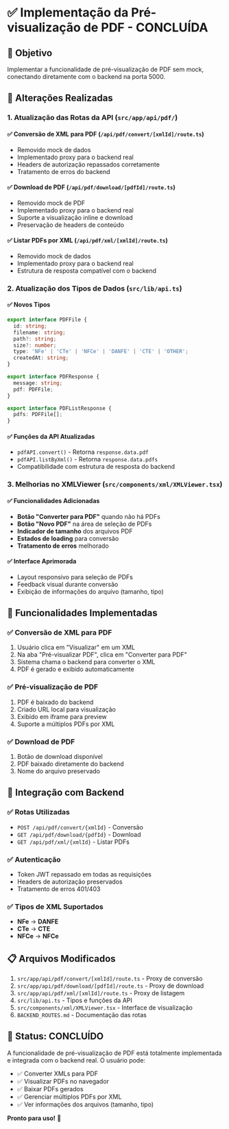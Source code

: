 # ✅ Implementação da Pré-visualização de PDF - CONCLUÍDA

## 🎯 Objetivo
Implementar a funcionalidade de pré-visualização de PDF sem mock, conectando diretamente com o backend na porta 5000.

## 🔧 Alterações Realizadas

### 1. **Atualização das Rotas da API** (`src/app/api/pdf/`)

#### ✅ Conversão de XML para PDF (`/api/pdf/convert/[xmlId]/route.ts`)
- Removido mock de dados
- Implementado proxy para o backend real
- Headers de autorização repassados corretamente
- Tratamento de erros do backend

#### ✅ Download de PDF (`/api/pdf/download/[pdfId]/route.ts`)
- Removido mock de PDF
- Implementado proxy para o backend real
- Suporte a visualização inline e download
- Preservação de headers de conteúdo

#### ✅ Listar PDFs por XML (`/api/pdf/xml/[xmlId]/route.ts`)
- Removido mock de dados
- Implementado proxy para o backend real
- Estrutura de resposta compatível com o backend

### 2. **Atualização dos Tipos de Dados** (`src/lib/api.ts`)

#### ✅ Novos Tipos
```typescript
export interface PDFFile {
  id: string;
  filename: string;
  path?: string;
  size?: number;
  type: 'NFe' | 'CTe' | 'NFCe' | 'DANFE' | 'CTE' | 'OTHER';
  createdAt: string;
}

export interface PDFResponse {
  message: string;
  pdf: PDFFile;
}

export interface PDFListResponse {
  pdfs: PDFFile[];
}
```

#### ✅ Funções da API Atualizadas
- `pdfAPI.convert()` - Retorna `response.data.pdf`
- `pdfAPI.listByXml()` - Retorna `response.data.pdfs`
- Compatibilidade com estrutura de resposta do backend

### 3. **Melhorias no XMLViewer** (`src/components/xml/XMLViewer.tsx`)

#### ✅ Funcionalidades Adicionadas
- **Botão "Converter para PDF"** quando não há PDFs
- **Botão "Novo PDF"** na área de seleção de PDFs
- **Indicador de tamanho** dos arquivos PDF
- **Estados de loading** para conversão
- **Tratamento de erros** melhorado

#### ✅ Interface Aprimorada
- Layout responsivo para seleção de PDFs
- Feedback visual durante conversão
- Exibição de informações do arquivo (tamanho, tipo)

## 🚀 Funcionalidades Implementadas

### ✅ **Conversão de XML para PDF**
1. Usuário clica em "Visualizar" em um XML
2. Na aba "Pré-visualizar PDF", clica em "Converter para PDF"
3. Sistema chama o backend para converter o XML
4. PDF é gerado e exibido automaticamente

### ✅ **Pré-visualização de PDF**
1. PDF é baixado do backend
2. Criado URL local para visualização
3. Exibido em iframe para preview
4. Suporte a múltiplos PDFs por XML

### ✅ **Download de PDF**
1. Botão de download disponível
2. PDF baixado diretamente do backend
3. Nome do arquivo preservado

## 🔗 Integração com Backend

### ✅ **Rotas Utilizadas**
- `POST /api/pdf/convert/{xmlId}` - Conversão
- `GET /api/pdf/download/{pdfId}` - Download
- `GET /api/pdf/xml/{xmlId}` - Listar PDFs

### ✅ **Autenticação**
- Token JWT repassado em todas as requisições
- Headers de autorização preservados
- Tratamento de erros 401/403

### ✅ **Tipos de XML Suportados**
- **NFe** → **DANFE**
- **CTe** → **CTE**
- **NFCe** → **NFCe**

## 📋 Arquivos Modificados

1. `src/app/api/pdf/convert/[xmlId]/route.ts` - Proxy de conversão
2. `src/app/api/pdf/download/[pdfId]/route.ts` - Proxy de download
3. `src/app/api/pdf/xml/[xmlId]/route.ts` - Proxy de listagem
4. `src/lib/api.ts` - Tipos e funções da API
5. `src/components/xml/XMLViewer.tsx` - Interface de visualização
6. `BACKEND_ROUTES.md` - Documentação das rotas

## 🎉 Status: **CONCLUÍDO**

A funcionalidade de pré-visualização de PDF está totalmente implementada e integrada com o backend real. O usuário pode:

- ✅ Converter XMLs para PDF
- ✅ Visualizar PDFs no navegador
- ✅ Baixar PDFs gerados
- ✅ Gerenciar múltiplos PDFs por XML
- ✅ Ver informações dos arquivos (tamanho, tipo)

**Pronto para uso!** 🚀
